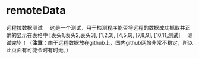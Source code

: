 # remoteData
<span id=remotedatastart>
<span id=remoteoptionnamestart>远程拉数据测试</span><span id=remoteoptionnameend></span>
<span id=remotetextstart>&nbsp;&nbsp;&nbsp;&nbsp;这是一个测试，用于检测程序能否将远程的数据成功抓取并正确的显示在表格中</span><span id=remotetextend></span>
<span id=remotetablearrstart>
[表头1,表头2,表头3],
[1,2,3],
[4,5,6],
[7,8,9],
[10,11,测试]
</span><span id=remotetablearrend></span>
<span id=remoteremarkstart>&nbsp;&nbsp;&nbsp;&nbsp;测试完毕！（<b>注意</b>：由于远程数据放在github上，国内github网站非常不稳定，所以此页面有可能会时有时无。）</span><span id=remoteremarkend></span>
</span><span id=remotedataend></span>
